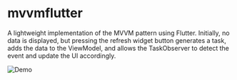 # mvvmflutter

A lightweight implementation of the MVVM pattern using Flutter. Initially, no data is displayed, but pressing the refresh widget button generates a task, adds the data to the ViewModel, and allows the TaskObserver to detect the event and update the UI accordingly.

![Demo]([https://github.com/ijeong1/Flutter_MVVMStudy/.gif](https://github.com/ijeong1/Flutter_MVVMStudy/blob/main/flutter_mvvm.gif))
